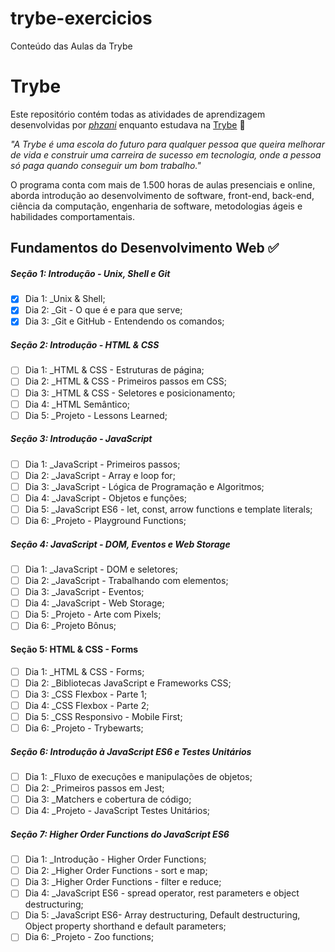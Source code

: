 # trybe-exercicios
Conteúdo das Aulas da Trybe

# Trybe

Este repositório contém todas as atividades de aprendizagem desenvolvidas por _[phzani](www.linkedin.com/in/pedrozani)_ enquanto estudava na [Trybe](https://www.betrybe.com/) 🚀

_"A Trybe é uma escola do futuro para qualquer pessoa que queira melhorar de vida e construir uma carreira de sucesso em tecnologia, onde a pessoa só paga quando conseguir um bom trabalho."_

O programa conta com mais de 1.500 horas de aulas presenciais e online, aborda introdução ao desenvolvimento de software, front-end, back-end, ciência da computação, engenharia de software, metodologias ágeis e habilidades comportamentais.

## Fundamentos do Desenvolvimento Web ✅

##### Seção 1: Introdução - Unix, Shell e Git

- [x] Dia 1: _Unix & Shell;
- [x] Dia 2: _Git - O que é e para que serve;
- [x] Dia 3: _Git e GitHub - Entendendo os comandos;

##### Seção 2: Introdução - HTML & CSS

- [ ] Dia 1: _HTML & CSS - Estruturas de página;
- [ ] Dia 2: _HTML & CSS -  Primeiros passos em CSS;
- [ ] Dia 3: _HTML & CSS - Seletores e posicionamento;
- [ ] Dia 4: _HTML Semântico;
- [ ] Dia 5: _Projeto - Lessons Learned;

##### Seção 3: Introdução - JavaScript

- [ ] Dia 1: _JavaScript - Primeiros passos;
- [ ] Dia 2: _JavaScript - Array e loop for;
- [ ] Dia 3: _JavaScript - Lógica de Programação e Algoritmos;
- [ ] Dia 4: _JavaScript - Objetos e funções;
- [ ] Dia 5: _JavaScript ES6 - let, const, arrow functions e template literals;
- [ ] Dia 6: _Projeto - Playground Functions;

##### Seção 4: JavaScript - DOM, Eventos e Web Storage

- [ ] Dia 1: _JavaScript - DOM e seletores;
- [ ] Dia 2: _JavaScript - Trabalhando com elementos;
- [ ] Dia 3: _JavaScript - Eventos;
- [ ] Dia 4: _JavaScript - Web Storage;
- [ ] Dia 5: _Projeto - Arte com Pixels;
- [ ] Dia 6: _Projeto Bônus;

#### Seção 5: HTML & CSS - Forms

- [ ] Dia 1: _HTML & CSS - Forms;
- [ ] Dia 2: _Bibliotecas JavaScript e Frameworks CSS;
- [ ] Dia 3: _CSS Flexbox - Parte 1;
- [ ] Dia 4: _CSS Flexbox - Parte 2;
- [ ] Dia 5: _CSS Responsivo - Mobile First;
- [ ] Dia 6: _Projeto - Trybewarts;

##### Seção 6: Introdução à JavaScript ES6 e Testes Unitários

- [ ] Dia 1: _Fluxo de execuções e manipulações de objetos;
- [ ] Dia 2: _Primeiros passos em Jest;
- [ ] Dia 3: _Matchers e cobertura de código;
- [ ] Dia 4: _Projeto - JavaScript Testes Unitários;

##### Seção 7: Higher Order Functions do JavaScript ES6

- [ ] Dia 1: _Introdução - Higher Order Functions;
- [ ] Dia 2: _Higher Order Functions - sort e map;
- [ ] Dia 3: _Higher Order Functions - filter e reduce;
- [ ] Dia 4: _JavaScript ES6 - spread operator, rest parameters e object destructuring;
- [ ] Dia 5: _JavaScript ES6- Array destructuring, Default destructuring, Object property shorthand e default parameters;
- [ ] Dia 6: _Projeto - Zoo functions;